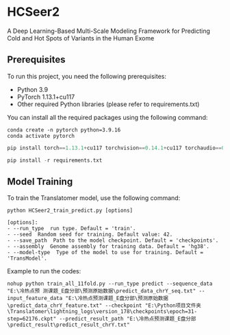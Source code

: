 # HCSeer2
A Deep Learning-Based Multi-Scale Modeling Framework for Predicting Cold and Hot Spots of Variants in the Human Exome



## Prerequisites
To run this project, you need the following prerequisites:
- Python 3.9
- PyTorch 1.13.1+cu117
- Other required Python libraries (please refer to requirements.txt)

You can install all the required packages using the following command:
```
conda create -n pytorch python=3.9.16
conda activate pytorch
```
```python
pip install torch==1.13.1+cu117 torchvision==0.14.1+cu117 torchaudio==0.13.1 --extra-index-url https://download.pytorch.org/whl/cu117
```
```python
pip install -r requirements.txt 
```

## Model Training
To train the Translatomer model, use the following command:
```
python HCSeer2_train_predict.py [options]

[options]:
- --run_type  run type. Default = 'train'.
- --seed  Random seed for training. Default value: 42.
- --save_path  Path to the model checkpoint. Default = 'checkpoints'.
- --assembly  Genome assembly for training data. Default = 'hg38'.
- --model-type  Type of the model to use for training. Default = 'TransModel'.
```
Example to run the codes:
```
nohup python train_all_11fold.py --run_type predict --sequence_data "E:\冷热点预 测课题_E盘分部\预测原始数据\predict_data_chrY_seq.txt" --input_feature_data "E:\冷热点预测课题_E盘分部\预测原始数据\predict_data_chrY_feature.txt" --checkpoint "E:\Python项目文件夹\Translatomer\lightning_logs\version_178\checkpoints\epoch=31-step=62176.ckpt" --predict_result_path "E:\冷热点预测课题_E盘分部\predict_result\predict_result_chrY.txt" 
```

